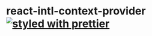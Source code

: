 # react-intl-context-provider [![styled with prettier](https://img.shields.io/badge/styled_with-prettier-ff69b4.svg)](https://github.com/prettier/prettier)

